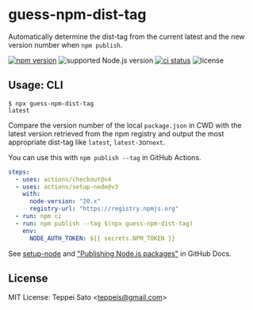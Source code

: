 # guess-npm-dist-tag

Automatically determine the dist-tag from the current latest and the new version number when `npm publish`.

[![npm version][npm-image]][npm-url]
![supported Node.js version][node-version]
[![ci status][ci-image]][ci-url]
![license][license]

## Usage: CLI

```console
$ npx guess-npm-dist-tag
latest
```

Compare the version number of the local `package.json` in CWD with the latest version retrieved from the npm registry and output the most appropriate dist-tag like `latest`, `latest-3`or`next`.

You can use this with `npm publish --tag` in GitHub Actions.

```yaml
steps:
  - uses: actions/checkout@v4
  - uses: actions/setup-node@v3
    with:
      node-version: "20.x"
      registry-url: "https://registry.npmjs.org"
  - run: npm ci
  - run: npm publish --tag $(npx guess-npm-dist-tag)
    env:
      NODE_AUTH_TOKEN: ${{ secrets.NPM_TOKEN }}
```

See [setup-node](https://github.com/actions/setup-node) and ["Publishing Node.js packages"](https://docs.github.com/en/actions/publishing-packages/publishing-nodejs-packages) in GitHub Docs.

## License

MIT License: Teppei Sato &lt;teppeis@gmail.com&gt;

[npm-image]: https://badgen.net/npm/v/guess-npm-dist-tag?icon=npm&label=
[npm-url]: https://npmjs.org/package/guess-npm-dist-tag
[node-version]: https://badgen.net/npm/node/guess-npm-dist-tag
[license]: https://badgen.net/npm/license/guess-npm-dist-tag
[ci-image]: https://github.com/teppeis/guess-npm-dist-tag/workflows/ci/badge.svg
[ci-url]: https://github.com/teppeis/guess-npm-dist-tag/actions?query=workflow%3Aci
